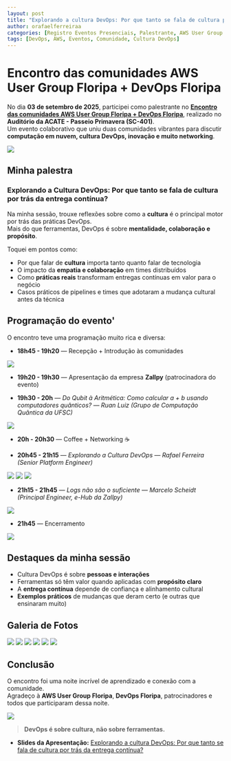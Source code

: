 ```yaml
---
layout: post
title: "Explorando a cultura DevOps: Por que tanto se fala de cultura por trás da entrega contínua? - Encontro das comunidades AWS User Group Floripa + DevOps Floripa 2025"
author: orafaelferreiraa
categories: [Registro Eventos Presenciais, Palestrante, AWS User Group Floripa, DevOps Floripa]
tags: [DevOps, AWS, Eventos, Comunidade, Cultura DevOps]
---
```


# Encontro das comunidades AWS User Group Floripa + DevOps Floripa

No dia **03 de setembro de 2025**, participei como palestrante no [**Encontro das comunidades AWS User Group Floripa + DevOps Floripa**](https://www.meetup.com/aws-user-group-floripa/events/310698392/?eventOrigin=group_events_list), realizado no **Auditório da ACATE - Passeio Primavera (SC-401)**.  
Um evento colaborativo que uniu duas comunidades vibrantes para discutir **computação em nuvem, cultura DevOps, inovação e muito networking**.

![](https://stoblobcertificados011.blob.core.windows.net/imagens-blog/posts/EncontroDOD/01.jpeg)

## Minha palestra

### Explorando a Cultura DevOps: Por que tanto se fala de cultura por trás da entrega contínua?  

Na minha sessão, trouxe reflexões sobre como a **cultura** é o principal motor por trás das práticas DevOps.  
Mais do que ferramentas, DevOps é sobre **mentalidade, colaboração e propósito**.

Toquei em pontos como:
- Por que falar de **cultura** importa tanto quanto falar de tecnologia
- O impacto da **empatia e colaboração** em times distribuídos
- Como **práticas reais** transformam entregas contínuas em valor para o negócio
- Casos práticos de pipelines e times que adotaram a mudança cultural antes da técnica

## Programação do evento'

O encontro teve uma programação muito rica e diversa:

- **18h45 - 19h20** — Recepção + Introdução às comunidades  

![](https://stoblobcertificados011.blob.core.windows.net/imagens-blog/posts/EncontroDOD/foto-recepcao.jpg)

- **19h20 - 19h30** — Apresentação da empresa **Zallpy** (patrocinadora do evento)  

- **19h30 - 20h** — *Do Qubit à Aritmética: Como calcular a + b usando computadores quânticos?* — *Ruan Luiz (Grupo de Computação Quântica da UFSC)*  

![](https://stoblobcertificados011.blob.core.windows.net/imagens-blog/posts/EncontroDOD/foto-ruan.jpg)

- **20h - 20h30** — Coffee + Networking ☕  

- **20h45 - 21h15** — *Explorando a Cultura DevOps* — *Rafael Ferreira (Senior Platform Engineer)*  

![](https://stoblobcertificados011.blob.core.windows.net/imagens-blog/posts/EncontroDOD/foto-rafael.jpg)
![](https://stoblobcertificados011.blob.core.windows.net/imagens-blog/posts/EncontroDOD/foto-rafael2.jpg)
![](https://stoblobcertificados011.blob.core.windows.net/imagens-blog/posts/EncontroDOD/foto-rafael3.jpg)

- **21h15 - 21h45** — *Logs não são o suficiente* — *Marcelo Scheidt (Principal Engineer, e-Hub da Zallpy)*  

![](https://stoblobcertificados011.blob.core.windows.net/imagens-blog/posts/EncontroDOD/foto-marcelo.jpg)

- **21h45** — Encerramento  

![](https://stoblobcertificados011.blob.core.windows.net/imagens-blog/posts/EncontroDOD/foto-encerramento.jpg)

## Destaques da minha sessão

- Cultura DevOps é sobre **pessoas e interações**  
- Ferramentas só têm valor quando aplicadas com **propósito claro**  
- A **entrega contínua** depende de confiança e alinhamento cultural  
- **Exemplos práticos** de mudanças que deram certo (e outras que ensinaram muito)  

## Galeria de Fotos

![](https://stoblobcertificados011.blob.core.windows.net/imagens-blog/posts/EncontroDOD/02.jpg)
![](https://stoblobcertificados011.blob.core.windows.net/imagens-blog/posts/EncontroDOD/03.jpg)
![](https://stoblobcertificados011.blob.core.windows.net/imagens-blog/posts/EncontroDOD/04.jpg)
![](https://stoblobcertificados011.blob.core.windows.net/imagens-blog/posts/EncontroDOD/05.jpg)
![](https://stoblobcertificados011.blob.core.windows.net/imagens-blog/posts/EncontroDOD/06.jpg)
![](https://stoblobcertificados011.blob.core.windows.net/imagens-blog/posts/EncontroDOD/07.jpg)

## Conclusão

O encontro foi uma noite incrível de aprendizado e conexão com a comunidade.  
Agradeço à **AWS User Group Floripa**, **DevOps Floripa**, patrocinadores e todos que participaram dessa noite.

![](https://stoblobcertificados011.blob.core.windows.net/imagens-blog/posts/EncontroDOD/certificado.png)

> **DevOps é sobre cultura, não sobre ferramentas.**

- <i class="fa-regular fa-folder-open"></i> **Slides da Apresentação:** [Explorando a cultura DevOps: Por que tanto se fala de cultura por trás da entrega contínua?](https://stoblobcertificados011.blob.core.windows.net/palestras/dod-meetup25.pdf)
